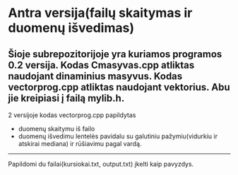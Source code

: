 # Antra versija(failų skaitymas ir duomenų išvedimas)

Šioje subrepozitorijoje yra kuriamos programos 0.2 versija. 
Kodas Cmasyvas.cpp atliktas naudojant dinaminius masyvus.
Kodas vectorprog.cpp atliktas naudojant vektorius. 
Abu jie kreipiasi į failą mylib.h. 
----------------------------------------------------------
2 versijoje kodas vectorprog.cpp papildytas 
- duomenų skaitymu iš failo
- duomenų išvedimu lentelės pavidalu su galutiniu pažymiu(vidurkiu ir atskirai mediana) ir rūšiavimu pagal vardą.
----------------------------------------------------------
Papildomi du failai(kursiokai.txt, output.txt) įkelti kaip pavyzdys.
 
